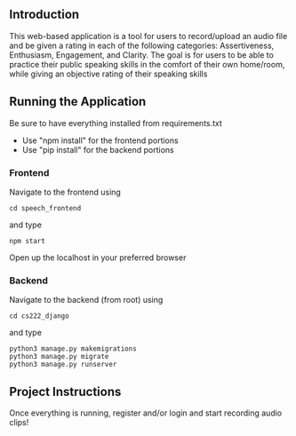 ## Introduction
This web-based application is a tool for users to record/upload an audio file and be given a rating in each of the following categories: Assertiveness, Enthusiasm, Engagement, and Clarity. The goal is for users to be able to practice their public speaking skills in the comfort of their own home/room, while giving an objective rating of their speaking skills

## Running the Application
Be sure to have everything installed from requirements.txt
- Use "npm install" for the frontend portions
- Use "pip install" for the backend portions

### Frontend
Navigate to the frontend using 
```
cd speech_frontend
```
and type 
```
npm start
```
Open up the localhost in your preferred browser

### Backend
Navigate to the backend (from root) using
```
cd cs222_django
```
and type
```
python3 manage.py makemigrations
python3 manage.py migrate
python3 manage.py runserver
```

## Project Instructions
Once everything is running, register and/or login and start recording audio clips!
